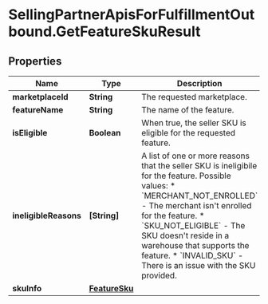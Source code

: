 # SellingPartnerApisForFulfillmentOutbound.GetFeatureSkuResult

## Properties

Name | Type | Description | Notes
------------ | ------------- | ------------- | -------------
**marketplaceId** | **String** | The requested marketplace. | 
**featureName** | **String** | The name of the feature. | 
**isEligible** | **Boolean** | When true, the seller SKU is eligible for the requested feature. | 
**ineligibleReasons** | **[String]** | A list of one or more reasons that the seller SKU is ineligibile for the feature.  Possible values: * &#x60;MERCHANT_NOT_ENROLLED&#x60; - The merchant isn&#39;t enrolled for the feature. * &#x60;SKU_NOT_ELIGIBLE&#x60; - The SKU doesn&#39;t reside in a warehouse that supports the feature. * &#x60;INVALID_SKU&#x60; - There is an issue with the SKU provided. | [optional] 
**skuInfo** | [**FeatureSku**](FeatureSku.md) |  | [optional] 


